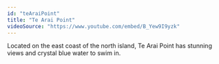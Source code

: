 ```yaml
---
id: "teAraiPoint"
title: "Te Arai Point"
videoSource: "https://www.youtube.com/embed/B_Yew9I9yzk"
---
```


Located on the east coast of the north island, Te Arai Point has stunning views and crystal blue water to swim in.
